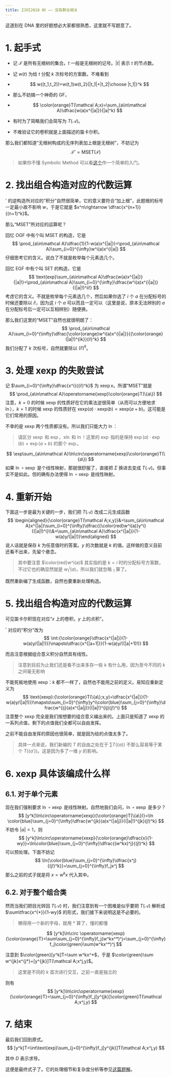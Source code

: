```yaml
---
title: ZJOI2018 树 —— 没有群论相关
---
```


这道刻在 DNA 里的好题想必大家都很熟悉，这里就不写题意了。

# 1. 起手式

- 记 $\mathcal T$ 是所有无根树的集合。$t$ 一般是无根树的记号。$|t|$ 表示 $t$ 的节点数。

- 记 $w(t)$ 为给 $t$ 分配 $k$ 次标号的方案数。不难看到

- $$
  w((t_1,t_2))=w(t_1)w(t_2){|t_1|+|t_2|\choose |t_1|}^k
  $$

- 那么不妨搞一个神奇的 GF，

- $$
  \color{orange}T(\mathcal A;x)=\sum_{a\in\mathcal A}\dfrac{w(a)x^{|a|}}{|a|^k}
  $$

- 有时为了简略我们会简写为 $T(\mathcal A)$。

- 不难验证它的卷积就是上面描述的笛卡尔积。

那么我们都知道“无根树构成的无序列表加上根是无根树”，不妨记为
$$
\mathcal T^{\square}=\text{MSET}(\mathcal T)
$$

> 如果你不懂 Symbolic Method 可以看[这个](https://xyix.gitee.io/posts/?page=1&postname=combinatorics)作一个简单的入门。

# 2. 找出组合构造对应的代数运算

$^{\square}$ 的逆构造所对应的“积分”自然很简单，它的意义要符合“加上根”，此题根的标号一定最小故不影响 $w$，于是它就是 $x^n\rightarrow \dfrac{x^{n+1}}{(n+1)^k}$。

那么“$\text{MSET}$”所对应的运算呢？

回忆 OGF 中有个叫 $\text{MSET}$ 的构造，它是
$$
\prod_{a\in\mathcal A}\dfrac{1}{1-w(a)x^{|a|}}=\prod_{a\in\mathcal A}\sum_{i=0}^{\infty}w^i(a)x^{i|a|}
$$
仔细思考它的含义。说白了不就是枚举每个元素选几个。

回忆 EGF 中有个叫 $\text{SET}$ 的构造，它是
$$
\text{exp}\sum_{a\in\mathcal A}\dfrac{w(a)x^{|a|}}{|a|!}=\prod_{a\in\mathcal A}\sum_{i=0}^{\infty}\dfrac{w^i(a)x^{i|a|}}{(|a|!)^ii!}
$$
考虑它的含义。不就是枚举每个元素选几个，然后如果你选了 $i$ 个 $a$ 在分配标号的时候还要除以 $i!$，因为这 $i$ 个 $a$ 可以而且一定可以（这里是说，原本无法辨别的 $a$ 在分配标号后一定可以互相辨别）随便换。

那么我们这里的“$\text{MSET}$”自然也就很明朗了：
$$
\prod_{a\in\mathcal A}\sum_{i=0}^{\infty}\dfrac{\color{orange}w^i(a)x^{i|a|}}{{\color{orange}(|a|!)^{ik}}(i!)^k}
$$
我们分配了 $k$ 次标号，自然就要除以 $(i!)^k$。

# 3. 处理 xexp 的失败尝试

记 $\sum_{i=0}^{\infty}\dfrac{x^i}{(i!)^k}$ 为 $\operatorname{xexp}x$。所谓“$\text{MSET}$”就是
$$
\prod_{a\in\mathcal A}\operatorname{xexp}\color{orange}T(\{a\})
$$
注意，$k=0$ 的时候 $\text{xexp}$ 的性质好在它的乘法逆很简单（从而可以方便地求 $\ln$），$k=1$ 的时候 $\text{xexp}$ 的性质好在 $\text{xexp}(a)\cdot\text{xexp}(b)=\text{xexp}(a+b)$。这可能是它们常用的原因。

不幸的是 $\text{xexp}$ 两个性质都没有。所以我们只能大力 $\ln$：

> 请区分 $\operatorname{xexp}$ 和 $\exp$，$\operatorname{xln}$ 和 $\ln$！这里的 $\exp$ 指的是保持 $\exp(a)\cdot\exp(b)=\exp(a+b)$ 的那个 $\exp$。

$$
\exp\sum_{a\in\mathcal A}\ln\circ\operatorname{xexp}\color{orange}T(\{a\})
$$
如果 $\ln\circ\operatorname{xexp}$ 是个线性映射，那就很舒服了，直接把 $\Sigma$ 换进去变成 $T(\mathcal A)$。但事实不是如此。但的确有办法使得 $\ln\circ\operatorname{xexp}$ 是线性映射。

# 4. 重新开始

下面这一步是最为关键的一步，我们把 $T(\mathcal A)$ 改成二元生成函数
$$
\begin{aligned}{\color{orange}T(\mathcal A;x,y)}&=\sum_{a\in\mathcal A}x^{|a|}\sum_{i=0}^{\infty}\dfrac{{\color{red}w^i(a)}y^i}{(|a|!)^i}\\&=\sum_{a\in\mathcal A}\dfrac{x^{|a|}}{1-w(a)y/(|a|!)}\end{aligned}
$$
说人话就是保存 $k$ 为任意值时的答案。$y$ 的次数就是 $k$ 的值。这样做的意义目前还看不出来，先留个悬念。

> 其中要注意 $\color{red}w^i(a)$ 其实指的是 $k=i$ 时的分配标号方案数，不过它也的确显然就是 $w_1^i(a)$，所以我们就忽略 $_1$ 算了。

既然重新编了生成函数，自然也要重新处理构造。

# 5. 找出组合构造对应的代数运算

可见笛卡尔积现在对应“$x$ 上的卷积，$y$ 上的点积”。

$^{\square}$ 对应的“积分”改为
$$
\int:{\color{orange}\dfrac{x^{|a|}}{1-w(a)y/(|a|!)}}\mapsto\dfrac{x^{|a+1|}}{1-w(a)y/((|a|+1)!)}
$$

而且注意根据组合意义积分自然具有线性。

> 注意到目前为止我们还是看不出来多存一些 $k$ 有什么用，因为至今不同的 $k$ 之间毫无影响

不能死板地使用 $\text{xexp}$：$k$ 都不一样了，自然也不能用之前的定义。易知应重新定义为
$$
\text{xexp}:{\color{orange}T(\{a\};x,y)=\dfrac{x^{|a|}}{1-w(a)y/(|a|!)}}\mapsto\sum_{i=0}^{\infty}y^i\color{blue}\sum_{j=0}^{\infty}\dfrac{w^{ij}(a)x^{|a|j}}{(|a|!)^{ij}(j!)^i}
$$
注意整个 $\text{xexp}$ 完全是我们按想要的组合意义编出来的。上面只是知道了 $\text{xexp}$ 的一系列点值，剩下的点值我们全都可以自由发挥。

之前不能自由发挥的原因也很简单，就是因为给的点值太多了。

> 具体一点来说，我们新编的 $T$ 的自由之处在于 $\sum T(\{a\})$ 不那么容易等于某个 $T(\{a'\})$。这是因为多了一维 $y$ 的影响。

# 6. xexp 具体该编成什么样

## 6.1. 对于单个元素

现在我们强制要求 $\ln\circ\operatorname{xexp}$ 是线性映射。自然地我们会问，$\ln\circ\operatorname{xexp}$ 是多少？
$$
[y^k]\ln\circ\operatorname{xexp}{\color{orange}T(\{a\})}=\ln \color{blue}\sum_{j=0}^{\infty}\dfrac{w^{jk}(a)x^{|a|j}}{(|a|!)^{jk}(j!)^k}
$$
不妨令 $|a|=1$，则
$$
[y^k]\ln\circ\operatorname{xexp}{\color{orange}\dfrac{x}{1-wy}}=\ln\color{blue}\sum_{j=0}^{\infty}\dfrac{(w^kx)^j}{(j!)^k}
$$
可以预处理。下面不妨记
$$
\ln{\color{blue}\sum_{j=0}^{\infty}\dfrac{x^j}{(j!)^k}}=\sum_{j=0}^{\infty}f_jx^j
$$
那么之前的式子就是将 $x=w^kx$ 代入其中。

## 6.2. 对于整个组合类

然而当我们把目光转回 $T(\mathcal A)$ 时，我们注意到有一个困难是似乎要把 $T(\mathcal A)$ 解析成 $\sum\tfrac{x^{*}}{1-wy}$ 的形式，我们接下来说明这是不必要的。

> 懒得用一个新的字母，就用 $*$ 算了，懂的都懂

$$
[y^k]\ln\circ \operatorname{xexp}{\color{orange}T}=\sum\sum_{j=0}^{\infty}f_j(w^kx^*)^j=\sum_{j=0}^{\infty}f_j\color{green}\sum(w^kx^*)^j
$$

注意到 $\color{green}[y^k]T=\sum w^kx^*$，于是 $\color{green}\sum w^{jk}x^{j*}=[y^{jk}]T(\mathcal A;x^j,y)$。

> 这里是不同的 $k$ 首次进行交互，之前一直是独立的

则有
$$
[y^k]\ln\circ\operatorname{xexp}{\color{orange}T}=\sum_{j=0}^{\infty}f_j[y^{jk}]\color{green}T(\mathcal A;x^j,y)
$$

# 7. 结束

最后我们回到原式。
$$
[y^k]T=\int\text{exp}\sum_{j=0}^{\infty}f_j[y^{jk}]T(\mathcal A;x^j,y)
$$

其中 $D$ 表示求导。

这便是最终式子了。它的处理细节和复杂度分析等参见[这篇题解](https://www.luogu.com.cn/blog/zyxxs/solution-p4500)。